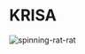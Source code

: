 # KRISA
![spinning-rat-rat](https://github.com/user-attachments/assets/bb09808c-39c1-4f3e-b70f-b937c54de996)

